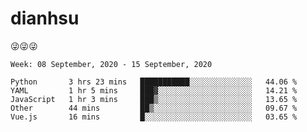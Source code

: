 
# dianhsu

:stuck_out_tongue_winking_eye::stuck_out_tongue_winking_eye::stuck_out_tongue_winking_eye:

<!--START_SECTION:waka-->
```text
Week: 08 September, 2020 - 15 September, 2020

Python       3 hrs 23 mins   ███████████░░░░░░░░░░░░░░   44.06 % 
YAML         1 hr 5 mins     ███▓░░░░░░░░░░░░░░░░░░░░░   14.21 % 
JavaScript   1 hr 3 mins     ███▒░░░░░░░░░░░░░░░░░░░░░   13.65 % 
Other        44 mins         ██▒░░░░░░░░░░░░░░░░░░░░░░   09.67 % 
Vue.js       16 mins         █░░░░░░░░░░░░░░░░░░░░░░░░   03.65 % 
```
<!--END_SECTION:waka-->
